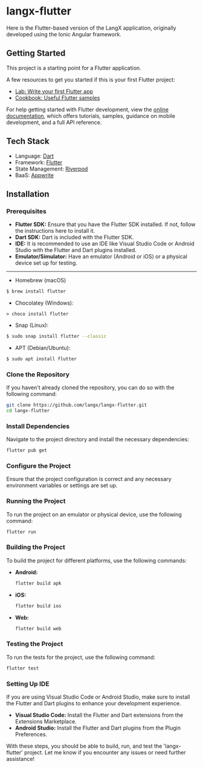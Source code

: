 # langx-flutter

Here is the Flutter-based version of the LangX application, originally developed using the Ionic Angular framework.

## Getting Started

This project is a starting point for a Flutter application.

A few resources to get you started if this is your first Flutter project:

- [Lab: Write your first Flutter app](https://docs.flutter.dev/get-started/codelab)
- [Cookbook: Useful Flutter samples](https://docs.flutter.dev/cookbook)

For help getting started with Flutter development, view the
[online documentation](https://docs.flutter.dev/), which offers tutorials,
samples, guidance on mobile development, and a full API reference.

## Tech Stack

- Language: [Dart](https://dart.dev/)
- Framework: [Flutter](https://flutter.dev/)
- State Management: [Riverpod](https://riverpod.dev/)
- BaaS: [Appwrite](https://appwrite.io/)

## Installation

### Prerequisites

- **Flutter SDK:** Ensure that you have the Flutter SDK installed. If not, follow the instructions here to install it.
- **Dart SDK:** Dart is included with the Flutter SDK.
- **IDE:** It is recommended to use an IDE like Visual Studio Code or Android Studio with the Flutter and Dart plugins installed.
- **Emulator/Simulator:** Have an emulator (Android or iOS) or a physical device set up for testing.

---

- Homebrew (macOS)

```sh
$ brew install flutter
```

- Chocolatey (Windows):

```choco
> choco install flutter
```

- Snap (Linux):

```sh
$ sudo snap install flutter --classic
```

- APT (Debian/Ubuntu):

```sh
$ sudo apt install flutter
```

### Clone the Repository

If you haven't already cloned the repository, you can do so with the following command:

```bash
git clone https://github.com/langx/langx-flutter.git
cd langx-flutter
```

### Install Dependencies

Navigate to the project directory and install the necessary dependencies:

```bash
flutter pub get
```

### Configure the Project

Ensure that the project configuration is correct and any necessary environment variables or settings are set up.

### Running the Project

To run the project on an emulator or physical device, use the following command:

```bash
flutter run
```

### Building the Project

To build the project for different platforms, use the following commands:

- **Android:**

  ```bash
  flutter build apk
  ```

- **iOS:**

  ```bash
  flutter build ios
  ```

- **Web:**

  ```bash
  flutter build web
  ```

### Testing the Project

To run the tests for the project, use the following command:

```bash
flutter test
```

<!--
### Additional Commands

- **Analyzing Code:**

  ```bash
  flutter analyze
  ```

- **Formatting Code:**
  ```bash
  flutter format .
  ```

  **Fix Issues:**
  ```bash
  flutter fix .
  ```
-->

### Setting Up IDE

If you are using Visual Studio Code or Android Studio, make sure to install the Flutter and Dart plugins to enhance your development experience.

- **Visual Studio Code:** Install the Flutter and Dart extensions from the Extensions Marketplace.
- **Android Studio:** Install the Flutter and Dart plugins from the Plugin Preferences.

With these steps, you should be able to build, run, and test the 'langx-flutter' project. Let me know if you encounter any issues or need further assistance!
